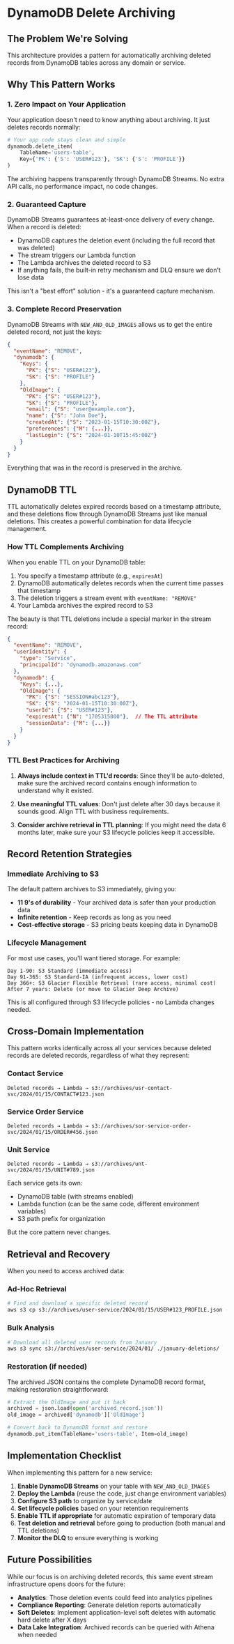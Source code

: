 # DynamoDB Delete Archiving

## The Problem We're Solving

This architecture provides a pattern for automatically archiving deleted records from DynamoDB tables across any domain or service.

## Why This Pattern Works

### 1. Zero Impact on Your Application

Your application doesn't need to know anything about archiving. It just deletes records normally:

```python
# Your app code stays clean and simple
dynamodb.delete_item(
    TableName='users-table',
    Key={'PK': {'S': 'USER#123'}, 'SK': {'S': 'PROFILE'}}
)
```

The archiving happens transparently through DynamoDB Streams. No extra API calls, no performance impact, no code changes.

### 2. Guaranteed Capture

DynamoDB Streams guarantees at-least-once delivery of every change. When a record is deleted:
- DynamoDB captures the deletion event (including the full record that was deleted)
- The stream triggers our Lambda function
- The Lambda archives the deleted record to S3
- If anything fails, the built-in retry mechanism and DLQ ensure we don't lose data

This isn't a "best effort" solution - it's a guaranteed capture mechanism.

### 3. Complete Record Preservation

DynamoDB Streams with `NEW_AND_OLD_IMAGES` allows us to get the entire deleted record, not just the keys:

```json
{
  "eventName": "REMOVE",
  "dynamodb": {
    "Keys": {
      "PK": {"S": "USER#123"},
      "SK": {"S": "PROFILE"}
    },
    "OldImage": {
      "PK": {"S": "USER#123"},
      "SK": {"S": "PROFILE"},
      "email": {"S": "user@example.com"},
      "name": {"S": "John Doe"},
      "createdAt": {"S": "2023-01-15T10:30:00Z"},
      "preferences": {"M": {...}},
      "lastLogin": {"S": "2024-01-10T15:45:00Z"}
    }
  }
}
```

Everything that was in the record is preserved in the archive.

## DynamoDB TTL

TTL automatically deletes expired records based on a timestamp attribute, and these deletions flow through DynamoDB Streams just like manual deletions. This creates a powerful combination for data lifecycle management.

### How TTL Complements Archiving

When you enable TTL on your DynamoDB table:
1. You specify a timestamp attribute (e.g., `expiresAt`)
2. DynamoDB automatically deletes records when the current time passes that timestamp
3. The deletion triggers a stream event with `eventName: "REMOVE"`
4. Your Lambda archives the expired record to S3

The beauty is that TTL deletions include a special marker in the stream record:

```json
{
  "eventName": "REMOVE",
  "userIdentity": {
    "type": "Service",
    "principalId": "dynamodb.amazonaws.com"
  },
  "dynamodb": {
    "Keys": {...},
    "OldImage": {
      "PK": {"S": "SESSION#abc123"},
      "SK": {"S": "2024-01-15T10:30:00Z"},
      "userId": {"S": "USER#123"},
      "expiresAt": {"N": "1705315800"},  // The TTL attribute
      "sessionData": {"M": {...}}
    }
  }
}
```

### TTL Best Practices for Archiving

1. **Always include context in TTL'd records**: Since they'll be auto-deleted, make sure the archived record contains enough information to understand why it existed.

2. **Use meaningful TTL values**: Don't just delete after 30 days because it sounds good. Align TTL with business requirements.

3. **Consider archive retrieval in TTL planning**: If you might need the data 6 months later, make sure your S3 lifecycle policies keep it accessible.

## Record Retention Strategies

### Immediate Archiving to S3

The default pattern archives to S3 immediately, giving you:
- **11 9's of durability** - Your archived data is safer than your production data
- **Infinite retention** - Keep records as long as you need
- **Cost-effective storage** - S3 pricing beats keeping data in DynamoDB

### Lifecycle Management

For most use cases, you'll want tiered storage. For example:

```
Day 1-90: S3 Standard (immediate access)
Day 91-365: S3 Standard-IA (infrequent access, lower cost)
Day 366+: S3 Glacier Flexible Retrieval (rare access, minimal cost)
After 7 years: Delete (or move to Glacier Deep Archive)
```

This is all configured through S3 lifecycle policies - no Lambda changes needed.

## Cross-Domain Implementation

This pattern works identically across all your services because deleted records are deleted records, regardless of what they represent:

### Contact Service
```
Deleted records → Lambda → s3://archives/usr-contact-svc/2024/01/15/CONTACT#123.json
```
### Service Order Service
```
Deleted records → Lambda → s3://archives/sor-service-order-svc/2024/01/15/ORDER#456.json
```

### Unit Service
```
Deleted records → Lambda → s3://archives/unt-svc/2024/01/15/UNIT#789.json
```

Each service gets its own:
- DynamoDB table (with streams enabled)
- Lambda function (can be the same code, different environment variables)
- S3 path prefix for organization

But the core pattern never changes.

## Retrieval and Recovery

When you need to access archived data:

### Ad-Hoc Retrieval
```bash
# Find and download a specific deleted record
aws s3 cp s3://archives/user-service/2024/01/15/USER#123_PROFILE.json -
```

### Bulk Analysis
```bash
# Download all deleted user records from January
aws s3 sync s3://archives/user-service/2024/01/ ./january-deletions/
```

### Restoration (if needed)
The archived JSON contains the complete DynamoDB record format, making restoration straightforward:
```python
# Extract the OldImage and put it back
archived = json.load(open('archived_record.json'))
old_image = archived['dynamodb']['OldImage']

# Convert back to DynamoDB format and restore
dynamodb.put_item(TableName='users-table', Item=old_image)
```

## Implementation Checklist

When implementing this pattern for a new service:

1. **Enable DynamoDB Streams** on your table with `NEW_AND_OLD_IMAGES`
2. **Deploy the Lambda** (reuse the code, just change environment variables)
3. **Configure S3 path** to organize by service/date
4. **Set lifecycle policies** based on your retention requirements
5. **Enable TTL if appropriate** for automatic expiration of temporary data
6. **Test deletion and retrieval** before going to production (both manual and TTL deletions)
7. **Monitor the DLQ** to ensure everything is working

## Future Possibilities

While our focus is on archiving deleted records, this same event stream infrastructure opens doors for the future:

- **Analytics**: Those deletion events could feed into analytics pipelines
- **Compliance Reporting**: Generate deletion reports automatically
- **Soft Deletes**: Implement application-level soft deletes with automatic hard delete after X days
- **Data Lake Integration**: Archived records can be queried with Athena when needed
